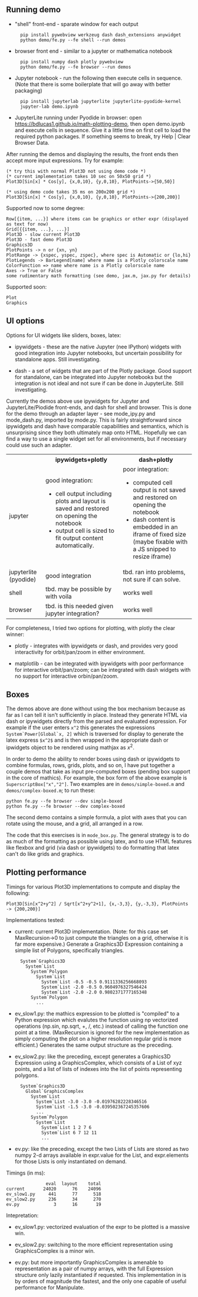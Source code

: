 ## Running demo

* "shell" front-end - sparate window for each output

        pip install pywebview werkzeug dash dash_extensions anywidget
        python demo/fe.py --fe shell --run demos

* browser front end - similar to a jupyter or mathematica notebook

        pip install numpy dash plotly pywebview
        python demo/fe.py --fe browser --run demos

* Jupyter notebook - run the following then execute cells in sequence.
  (Note that there is some boilerplate that will go away with better packaging)
 
        pip install jupyterlab jupyterlite jupyterlite-pyodide-kernel
        jupyter-lab demo.ipynb

* JupyterLite running under Pyodide in browser: open <a href="https://bdlucas1.github.io/math-plotting-demo">https://bdlucas1.github.io/math-plotting-demo</a>,
  then open demo.ipynb and execute cells in sequence.
  Give it a little time on first cell to load the required python packages.
  If something seems to break, try Help | Clear Browser Data.

After running the demos and displaying the results, the front ends
then accept more input expressions. Try for example:

    (* try this with normal Plot3D not using demo code *)
    (* current implementation takes 10 sec on 50x50 grid *)
    Plot3D[Sin[x] * Cos[y], {x,0,10}, {y,0,10}, PlotPoints->{50,50}]

    (* using demo code takes 35 ms on 200x200 grid *)
    Plot3D[Sin[x] * Cos[y], {x,0,10}, {y,0,10}, PlotPoints->{200,200}]

Supported now to some degree:

    Row[{item, ...}] where items can be graphics or other expr (displayed as text for now)
    Grid[{{item, ...}, ...}]
    Plot3D - slow current Plot3D
    Plot3D - fast demo Plot3D
    Graphics3D
    PlotPoints -> n or {xn, yn}
    PlotRange -> {xspec, yspec, zspec}, where spec is Automatic or {lo,hi}
    PlotLegends -> BarLegend[name] where name is a Plotly colorscale name
    ColorFunction => name where name is a Plotly colorscale name
    Axes -> True or False
    some rudimentary math formatting (see demo, jax.m, jax.py for details)

Supported soon:

    Plot
    Graphics

## UI options

Options for UI widgets like sliders, boxes, latex:

* ipywidgets - these are the native Jupyter (nee IPython) widgets with
  good integration into Jupyter notebooks, but uncertain possibility
  for standalone apps. Still investigating.

* dash - a set of widgets that are part of the Plotly package. Good
  support for standalone, can be integrated into Jupyter notebooks but
  the integration is not ideal and not sure if can be done in
  JupyterLite. Still investigating.

Currently the demos above use ipywidgets for Jupyter and
JupyterLite/Piodide front-ends, and dash for shell and browser. This
is done for the demo through an adapter layer - see mode_ipy.py and
mode_dash.py, imported by mode.py. This is fairly straightforward
since ipywidgets and dash have comparable capabilities and semantics,
which is unsurprising since they both ultimately map onto
HTML. Hopefully we can find a way to use a single widget set for all
environments, but if necessary could use such an adapter.

<table>
  <tr>
    <td>
    <th>ipywidgets+plotly</th>
    <th>dash+plotly</th>
  </tr>
  <tr>
    <td>jupyter</td>
    <td>good integration:
      <ul>
        <li>cell output including plots and layout is saved and restored on opening the notebook</li>
        <li>output cell is sized to fit output content automatically.</li>
       </ul>
    </td>
    <td>poor integration:
      <ul>
        <li>computed cell output is not saved and restored on opening the notebook</li>
        <li>dash content is embedded in an iframe of fixed size
           (maybe fixable with a JS snipped to resize iframe)</li>
      </ul>
    </td>
  </tr>
  <tr>
    <td>jupyterlite (pyodide)</td>
    <td>good integration</td>
    <td>tbd. ran into problems, not sure if can solve.</td>
  </tr>
  <tr>
    <td>shell</td>
    <td>tbd. may be possible by with voila</td>
    <td>works well</td>
  </tr>
  <tr>
    <td>browser</td>
    <td>tbd. is this needed given jupyter integration?</td>
    <td>works well</td>    
  </tr>
</table>

For completeness, I tried two options for plotting, with plotly the clear winner:

* plotly - integrates with ipywidgets or dash, and provides very good
  interactivity for orbit/pan/zoom in either environment.

* matplotlib - can be integrated with ipywidgets with poor performance
  for interactive orbit/pan/zoom; can be integrated with dash widgets
  with no support for interactive orbin/pan/zoom.


## Boxes

The demos above are done without using the box mechanism because as
far as I can tell it isn't sufficiently in place. Instead they
generate HTML via dash or ipywidgets directly from the parsed and
evaluated expression. For example if the user enters `x^2` this
generates the expressions ``System`Power[Global`x, 2]`` which is
traversed for display to generate the latex express `$x^2$` and is
then wrapped in the appropriate dash or ipwidgets object to be
rendered using mathjax as $x^2$.

In order to demo the ability to render boxes using dash or ipywidgets
to combine formulas, rows, grids, plots, and so on, I have put
together a couple demos that take as input pre-computed boxes (pending
box support in the core of mathics). For example, the box form of the
above example is `SuperscriptBox["x","2"]`.  Two examples are in
`demos/simple-boxed.m` and `demos/complex-boxed.m`; to run these:

    python fe.py --fe browser --dev simple-boxed
    python fe.py --fe browser --dev complex-boxed
    
The second demo contains a simple formula, a plot with axes that
you can rotate using the mouse, and a grid, all arranged in a row.

The code that this exercises is in `mode_box.py`. The general strategy
is to do as much of the formatting as possible using latex, and to use
HTML features like flexbox and grid (via dash or ipywidgets) to do
formatting that latex can't do like grids and graphics.


## Plotting performance

Timings for various Plot3D implementations to compute and display the following:

    Plot3D[Sin[x^2+y^2] / Sqrt[x^2+y^2+1], {x,-3,3}, {y,-3,3}, PlotPoints -> {200,200}]

Implementations tested:

* current: current Plot3D implementation. (Note: for this case set
  MaxRecursion->0 to just compute the triangles on a grid, otherwise
  it is far more expensive.) Generate a Graphics3D Expression
  containing a simple list of Polygons, specifically triangles.

        System`Graphics3D
          System`List
            System`Polygon
              System`List
                System`List -0.5 -0.5 0.9111336256668093
                System`List -2.0 -0.5 0.9604976327546424
                System`List -2.0 -2.0 0.9802371777165348
            System`Polygon
              ...

* ev_slow1.py: the mathics expression to be plotted is "compiled" to a
  Python expression which evalutes the function using np vectorized
  operations (np.sin, np.sqrt, +, /, etc.) instead of calling the
  function one point at a time.  (MaxRecursion is ignored for the new
  implementation as simply computing the plot on a higher resolution
  regular grid is more efficient.) Generates the same output structure
  as the preceding.
    
* ev_slow2.py: like the preceding, except generates a Graphics3D
  Expression using a GraphicsComplex, which consists of a List of xyz
  points, and a list of lists of indexes into the list of points
  representing polygons.
 
        System`Graphics3D
          Global`GraphicsComplex
            System`List
              System`List -3.0 -3.0 -0.01976282228346516
              System`List -1.5 -3.0 -0.039502367245357606
              ...
            System`Polygon
              System`List
                System`List 1 2 7 6
                System`List 6 7 12 11
                ...
    
* ev.py: like the preceding, except the two Lists of Lists are stored
  as two numpy 2-d arrays available in expr.value for the List, and
  expr.elements for those Lists is only instantiated on demand.

Timings (in ms):

                   eval  layout    total
    current       24020      76    24096
    ev_slow1.py     441      77      518
    ev_slow2.py     236      34      270
    ev.py             3      16       19

Intepretation:

* ev_slow1.py: vectorized evaluation of the expr to be plotted is a
  massive win.

* ev_slow2.py: switching to the more efficient representation using
  GraphicsComplex is a minor win.

* ev.py: but more importantly GraphicsComplex is amenable to
  representation as a pair of numpy arrays, with the full Expression
  structure only lazily instantiated if requested.  This
  implementation in is by orders of magnitude the fastest, and the
  only one capable of useful performance for Manipulate.


